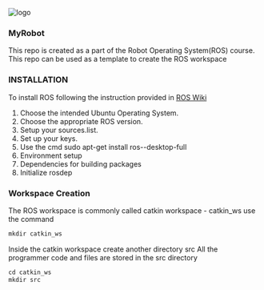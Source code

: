   ![logo](https://github.com/vickyskarthik/ROS-template/blob/master/images/ros%20logo.png)
  
### MyRobot   
This repo is created as a part of the Robot Operating System(ROS) course.
This repo can be used as a template to create the ROS workspace

### INSTALLATION
To install ROS following the instruction provided in [ROS Wiki](http://wiki.ros.org/ROS/Installation)
1. Choose the intended Ubuntu Operating System.
2. Choose the appropriate ROS version.
3. Setup your sources.list.
4. Set up your keys.
5. Use the cmd sudo apt-get install ros-<ROS Version>-desktop-full
6. Environment setup
7. Dependencies for building packages
8. Initialize rosdep
  
### Workspace Creation
The ROS workspace is commonly called catkin workspace - catkin_ws
use the command


```python
mkdir catkin_ws
```

Inside the catkin workspace create another directory src
All the programmer code and files are stored in the src directory

```python
cd catkin_ws
mkdir src
```


